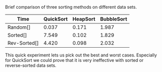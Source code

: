 Brief comparison of three sorting methods on different data sets.

<table class="table">
<thead><tr class="firstrow"><th>Time</th><th>QuickSort</th><th>HeapSort</th><th>BubbleSort</th></tr></thead><tbody>
 <tr><td>Random[]   </td><td>0.037</td><td>0.171</td><td>1.987</td></tr>
 <tr><td>Sorted[]   </td><td>7.549</td><td>0.102</td><td>1.829</td></tr>
 <tr><td>Rev-Sorted[]  </td><td>4.420</td><td>0.098</td><td>2.032</td></tr>
</tbody></table>

This quick experiment lets us pick out the best and worst cases.
Especially for QuickSort we could prove that it is very ineffective with sorted or reverse-sorted data sets. 